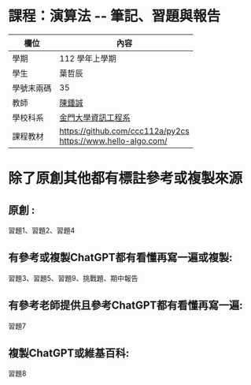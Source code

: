 # 課程：演算法 -- 筆記、習題與報告

欄位 | 內容
-----|--------
學期 | 112 學年上學期
學生 |  葉哲辰
學號末兩碼 | 35
教師 | [陳鍾誠](https://www.nqu.edu.tw/educsie/index.php?act=blog&code=list&ids=4)
學校科系 | [金門大學資訊工程系](https://www.nqu.edu.tw/educsie/index.php)
課程教材 | https://github.com/ccc112a/py2cs <br/> https://www.hello-algo.com/


# 除了原創其他都有標註參考或複製來源

## 原創 :

習題1、習題2、習題4

## 有參考或複製ChatGPT都有看懂再寫一遍或複製:

習題3、習題5、習題9、挑戰題、期中報告

## 有參考老師提供且參考ChatGPT都有看懂再寫一遍:

習題7

## 複製ChatGPT或維基百科:

習題8
